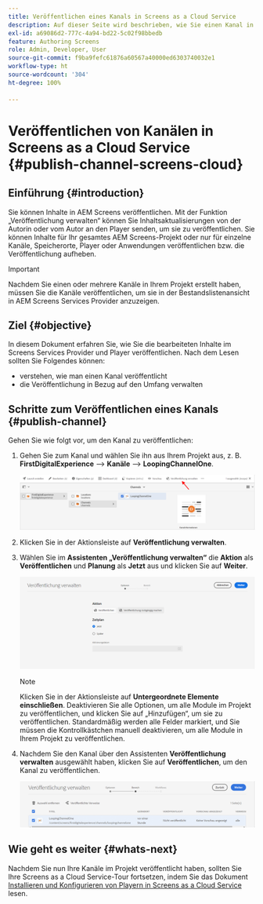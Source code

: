 ```yaml
---
title: Veröffentlichen eines Kanals in Screens as a Cloud Service
description: Auf dieser Seite wird beschrieben, wie Sie einen Kanal in Screens as a Cloud Service veröffentlichen.
exl-id: a69086d2-777c-4a94-bd22-5c02f98bbedb
feature: Authoring Screens
role: Admin, Developer, User
source-git-commit: f9ba9fefc61876a60567a40000ed6303740032e1
workflow-type: ht
source-wordcount: '304'
ht-degree: 100%

---
```


# Veröffentlichen von Kanälen in Screens as a Cloud Service {#publish-channel-screens-cloud}

## Einführung {#introduction}

Sie können Inhalte in AEM Screens veröffentlichen. Mit der Funktion „Veröffentlichung verwalten“ können Sie Inhaltsaktualisierungen von der Autorin oder vom Autor an den Player senden, um sie zu veröffentlichen. Sie können Inhalte für Ihr gesamtes AEM Screens-Projekt oder nur für einzelne Kanäle, Speicherorte, Player oder Anwendungen veröffentlichen bzw. die Veröffentlichung aufheben.

>[!IMPORTANT]
>Nachdem Sie einen oder mehrere Kanäle in Ihrem Projekt erstellt haben, müssen Sie die Kanäle veröffentlichen, um sie in der Bestandslistenansicht in AEM Screens Services Provider anzuzeigen.

## Ziel {#objective}

In diesem Dokument erfahren Sie, wie Sie die bearbeiteten Inhalte im Screens Services Provider und Player veröffentlichen. Nach dem Lesen sollten Sie Folgendes können:

* verstehen, wie man einen Kanal veröffentlicht
* die Veröffentlichung in Bezug auf den Umfang verwalten

## Schritte zum Veröffentlichen eines Kanals {#publish-channel}

Gehen Sie wie folgt vor, um den Kanal zu veröffentlichen:

1. Gehen Sie zum Kanal und wählen Sie ihn aus Ihrem Projekt aus, z. B. **FirstDigitalExperience** --> **Kanäle** --> **LoopingChannelOne**.

   ![Kanal auswählen](/help/screens-cloud/assets/create-content/managepub-1.png)

1. Klicken Sie in der Aktionsleiste auf **Veröffentlichung verwalten**.

1. Wählen Sie im **Assistenten „Veröffentlichung verwalten“** die **Aktion** als **Veröffentlichen** und **Planung** als **Jetzt** aus und klicken Sie auf **Weiter**.

   ![Veröffentlichungsaktion auswählen](/help/screens-cloud/assets/create-content/managepub-2.png)

   >[!NOTE]
   >Klicken Sie in der Aktionsleiste auf **Untergeordnete Elemente einschließen**. Deaktivieren Sie alle Optionen, um alle Module im Projekt zu veröffentlichen, und klicken Sie auf „Hinzufügen“, um sie zu veröffentlichen. Standardmäßig werden alle Felder markiert, und Sie müssen die Kontrollkästchen manuell deaktivieren, um alle Module in Ihrem Projekt zu veröffentlichen.

1. Nachdem Sie den Kanal über den Assistenten **Veröffentlichung verwalten** ausgewählt haben, klicken Sie auf **Veröffentlichen**, um den Kanal zu veröffentlichen.

   ![Kanal veröffentlichen](/help/screens-cloud/assets/create-content/managepub-3.png)


## Wie geht es weiter {#whats-next}

Nachdem Sie nun Ihre Kanäle im Projekt veröffentlicht haben, sollten Sie Ihre Screens as a Cloud Service-Tour fortsetzen, indem Sie das Dokument [Installieren und Konfigurieren von Playern in Screens as a Cloud Service](/help/screens-cloud/managing-players-registration/installing-screens-cloud-player.md) lesen.
